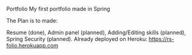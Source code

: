 Portfolio
My first portfolio made in Spring

The Plan is to made:

Resume (done),
Admin panel (planned),
Adding/Editing skills (planned),
Spring Security (planned).
Already deployed on Heroku: https://rs-folio.herokuapp.com